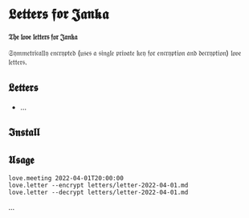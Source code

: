 # 𝕷𝖊𝖙𝖙𝖊𝖗𝖘 𝖋𝖔𝖗 𝕵𝖆𝖓𝖐𝖆

**𝔗𝔥𝔢 𝔩𝔬𝔳𝔢 𝔩𝔢𝔱𝔱𝔢𝔯𝔰 𝔣𝔬𝔯 𝔍𝔞𝔫𝔨𝔞**

𝔖𝔶𝔪𝔪𝔢𝔱𝔯𝔦𝔠𝔞𝔩𝔩𝔶 𝔢𝔫𝔠𝔯𝔶𝔭𝔱𝔢𝔡 (𝔲𝔰𝔢𝔰 𝔞 𝔰𝔦𝔫𝔤𝔩𝔢 𝔭𝔯𝔦𝔳𝔞𝔱𝔢 𝔨𝔢𝔶 𝔣𝔬𝔯 𝔢𝔫𝔠𝔯𝔶𝔭𝔱𝔦𝔬𝔫 𝔞𝔫𝔡 𝔡𝔢𝔠𝔯𝔶𝔭𝔱𝔦𝔬𝔫) 𝔩𝔬𝔳𝔢 𝔩𝔢𝔱𝔱𝔢𝔯𝔰.

## 𝕷𝖊𝖙𝖙𝖊𝖗𝖘

- &hellip;

## 𝕴𝖓𝖘𝖙𝖆𝖑𝖑

## 𝖀𝖘𝖆𝖌𝖊

```
love.meeting 2022-04-01T20:00:00
love.letter --encrypt letters/letter-2022-04-01.md
love.letter --decrypt letters/letter-2022-04-01.md
```

&hellip;
